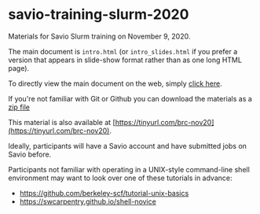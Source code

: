 # savio-training-slurm-2020
Materials for Savio Slurm training on November 9, 2020.

The main document is `intro.html` (or `intro_slides.html` if you prefer a version that appears in slide-show format rather than as one long HTML page).

To directly view the main document on the web, simply [click here](https://github.com/ucb-rit/savio-training-slurm-2020/blob/main/slurm.md).

If you're not familiar with Git or Github you can download the materials as a [zip file](https://github.com/ucb-rit/savio-training-slurm-2020/archive/main.zip)

This material is also available at [https://tinyurl.com/brc-nov20](https://tinyurl.com/brc-nov20).

Ideally, participants will have a Savio account and have submitted jobs on Savio before. 

Participants not familiar with operating in a UNIX-style command-line shell environment may want to look over one of these tutorials in advance:

- https://github.com/berkeley-scf/tutorial-unix-basics
- https://swcarpentry.github.io/shell-novice
